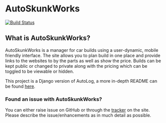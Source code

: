 # AutoSkunkWorks 

[![Build Status](https://travis-ci.org/msped/autoskunkworks.svg?branch=master)](https://travis-ci.org/msped/autoskunkworks)

## What is AutoSkunkWorks? 
AutoSkunkWorks is a manager for car builds using a user-dynamic, mobile friendly interface. The site allows you to plan build in one place and provide links to the websites to by the parts as well as show the price. Builds can be kept public or changed to private along with the pricing which can be toggled to be viewable or hidden.

This project is a Django version of AutoLog, a more in-depth README can be found [here](https://github.com/msped/autolog).

### Found an issue with AutoSkunkWorks? 
You can either raise issue on GitHub or through the [tracker](https://autoskunk.works/issues/) on the site. Please describe the issue/enhancements as in much detail as possible.